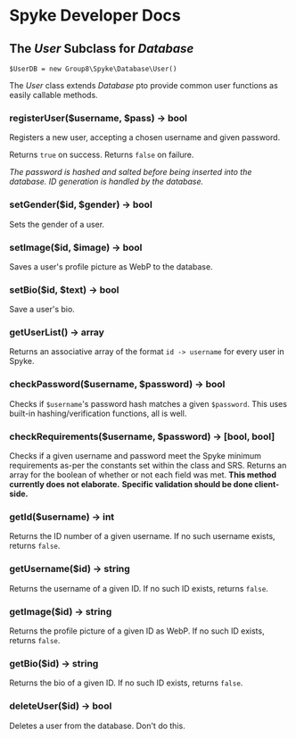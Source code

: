 # Spyke Developer Docs
## The *User* Subclass for *Database*

`$UserDB = new Group8\Spyke\Database\User()`

The *User* class extends *Database* pto provide common user functions
as easily callable methods.

### registerUser($username, $pass) -> bool
Registers a new user, accepting a chosen username and given password.

Returns `true`	on success.
Returns `false`	on failure.

*The password is hashed and salted before being inserted into the database.*
*ID generation is handled by the database.*

### setGender($id, $gender) -> bool
Sets the gender of a user.

### setImage($id, $image) -> bool
Saves a user's profile picture as WebP to the database.

### setBio($id, $text) -> bool
Save a user's bio.

### getUserList() -> array
Returns an associative array of the format
`id -> username`
for every user in Spyke.

### checkPassword($username, $password) -> bool
Checks if `$username`'s password hash matches a given `$password`.
This uses built-in hashing/verification functions, all is well.

### checkRequirements($username, $password) -> [bool, bool]
Checks if a given username and password meet the Spyke minimum requirements
as-per the constants set within the class and SRS.
Returns an array for the boolean of whether or not each field was met.
**This method currently does not elaborate.**
**Specific validation should be done client-side.**

### getId($username) -> int
Returns the ID number of a given username.
If no such username exists, returns `false`.

### getUsername($id) -> string
Returns the username of a given ID.
If no such ID exists, returns `false`.

### getImage($id) -> string
Returns the profile picture of a given ID as WebP.
If no such ID exists, returns `false`.

### getBio($id) -> string
Returns the bio of a given ID.
If no such ID exists, returns `false`.

### deleteUser($id) -> bool
Deletes a user from the database.
Don't do this.